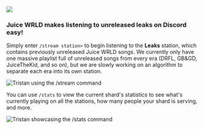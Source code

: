<a href="https://top.gg/bot/961142622636871781">
  <img src="https://top.gg/api/widget/upvotes/961142622636871781.svg">
</a>

### Juice WRLD makes listening to unreleased leaks on Discord easy!

Simply enter `/stream station>` to begin listening to the **Leaks** station, which contains previously unreleased Juice WRLD songs. We currently only have one massive playlist full of unreleased songs from every era (DRFL, GB&GD, JuiceTheKid, and so on), but we are slowly working on an algorithm to separate each era into its own station.

![Tristan using the /stream command](https://i.imgur.com/UaF6Ya2.png)

You can use `/stats` to view the current shard's statistics to see what's currently playing on all the stations, how many people your shard is serving, and more.

![Tristan showcasing the /stats command](https://i.imgur.com/uLYyZqi.png)

